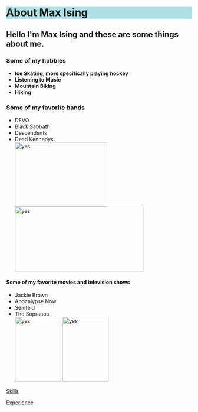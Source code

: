 <!DOCTYPE html>
<html>
  <head>
<h1 style="background-color:powderblue;">About Max Ising</h1>
  </head>
  <body>
<h2>Hello I'm Max Ising and these are some things about me.</h2>
    <h3>
      Some of my hobbies
    </h3>
<ul>
  <li><b>Ice Skating, more specifically playing hockey</b></li>
  <li><b>Listening to Music</b></li>
  <li><b>Mountain Biking</b></li>
  <li><b>Hiking</b></li>
</ul>

<h3>Some of my favorite bands</h3>
<ul>
  <li>DEVO</li>
  <li>Black Sabbath</li>
  <li>Descendents</li>
  <li>Dead Kennedys</li>
  <img src="https://static.wikia.nocookie.net/logopedia/images/3/3f/Devo_normal_1978.png/revision/latest/scale-to-width-down/250?cb=20200502181311" alt="yes" width="250" height="175"> <img src="https://1000logos.net/wp-content/uploads/2023/05/Dead-Kennedys-Logo.png" alt="yes" width="350" height="175">
</ul>

<h4>Some of my favorite movies and television shows</h4>
<ul>
  <li>Jackie Brown</li>
  <li>Apocalypse Now</li>
  <li>Seinfeld</li>
  <li>The Sopranos</li>
    <img src="https://resizing.flixster.com/-XZAfHZM39UwaGJIFWKAE8fS0ak=/v3/t/assets/p20356_p_v10_ad.jpg" alt="yes" width="125" height="175"> <img src="https://encrypted-tbn3.gstatic.com/images?q=tbn:ANd9GcShuy-DgE0rAEZNDSE0Dnt3Ohv7oYFdwn0QBFqQcO3PGOFpzBQTW2Rqg3WamPmFadSWImnL" alt="yes" width="125" height="175">

</ul>
  <p><a href="./Skills.md">Skills</a></p>
  <p><a href="./Experience.md">Experience</a></p>
  
  </body>
</html>
